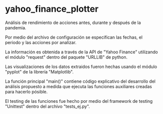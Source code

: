 # yahoo_finance_plotter

Análisis de rendimiento de acciones antes, durante y después de la pandemia.

Por medio del archivo de configuración se especifican las fechas, el periodo y las acciones por analizar.

La información es obtenida a través de la API de "Yahoo Finance" utilizando el módulo "request" dentro del paquete "URLLIB" de python.

Las visualizaciones de los datos extraidos fueron hechas usando el módulo "pyplot" de la librería "Matplotlib".

La función principal "main()" contiene código explicativo del desarrollo del análisis propuesto a medida que ejecuta las funciones auxiliares creadas para hacerlo pósible.

El testing de las funciones fue hecho por medio del framework de testing "Unittest" dentro del archivo "tests_ej.py". 
